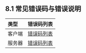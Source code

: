 ## 8.1 常见错误码与错误说明


| 类型 | 错误码列表 |
| :-- | :-- |
| 客户端 | [错误码列表](ErrorCode/sdk.md) |
| 服务器 | [错误码列表]()

